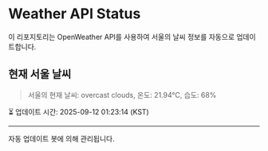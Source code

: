 
# Weather API Status

이 리포지토리는 OpenWeather API를 사용하여 서울의 날씨 정보를 자동으로 업데이트합니다.

## 현재 서울 날씨
> 서울의 현재 날씨: overcast clouds, 온도: 21.94°C, 습도: 68%

⏳ 업데이트 시간: 2025-09-12 01:23:14 (KST)

---
자동 업데이트 봇에 의해 관리됩니다.
